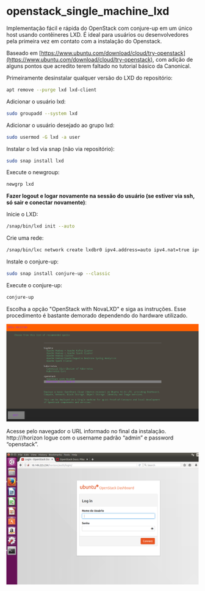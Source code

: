# openstack_single_machine_lxd
Implementação fácil e rápida do OpenStack com conjure-up em um único host usando contêineres LXD. É ideal para usuários ou desenvolvedores pela primeira vez em contato com a instalação do Openstack. 

Baseado em [https://www.ubuntu.com/download/cloud/try-openstack](https://www.ubuntu.com/download/cloud/try-openstack), com adição de alguns pontos que acredito terem faltado no tutorial básico da Canonical.

Primeiramente desinstalar qualquer versão do LXD do repositório:
```sh
apt remove --purge lxd lxd-client
```

Adicionar o usuário lxd:
```sh
sudo groupadd --system lxd
```

Adicionar o usuário desejado ao grupo lxd:
```sh
sudo usermod -G lxd -a user
```

Instalar o lxd via snap (não via repositório):  
```sh
sudo snap install lxd
```

Execute o newgroup:
```sh
newgrp lxd
```

**Fazer logout e logar novamente na sessão do usuário (se estiver via ssh, só sair e conectar novamente)**:

Inicie o LXD:
```sh
/snap/bin/lxd init --auto
```

Crie uma rede:
```sh
/snap/bin/lxc network create lxdbr0 ipv4.address=auto ipv4.nat=true ipv6.address=none ipv6.nat=false
```

Instale o conjure-up:
```sh
sudo snap install conjure-up --classic
```

Execute o conjure-up:
```sh
conjure-up
```

Escolha a opção "OpenStack with NovaLXD" e siga as instruções. Esse procedimento é bastante demorado dependendo do hardware utilizado.

![Conjure-up](conjure-up.png)

Acesse pelo navegador o URL informado no final da instalação. http://<openstack ip>/horizon logue com o username padrão “admin” e password “openstack”.
  
![Dashboard](dashboard.png)  
